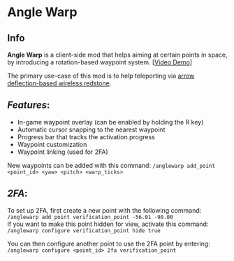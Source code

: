 # Angle Warp

## Info

**Angle Warp** is a client-side mod that helps aiming at certain points in space, by introducing a rotation-based waypoint system. [[Video Demo](https://www.youtube.com/watch?v=TOV1VCN-nPs)]

The primary use-case of this mod is to help teleporting via [arrow deflection-based wireless redstone](https://www.youtube.com/watch?v=FnUE-ZaALLw).

## *Features*:
* In-game waypoint overlay (can be enabled by holding the R key)
* Automatic cursor snapping to the nearest waypoint
* Progress bar that tracks the activation progress
* Waypoint customization
* Waypoint linking (used for 2FA)


New waypoints can be added with this command:
```/anglewarp add_point <point_id> <yaw> <pitch> <warp_ticks>```<br>


## *2FA*:
To set up 2FA, first create a new point with the following command: ```/anglewarp add_point verification_point -56.01 -90.00```<br>
If you want to make this point hidden for view, activate this command: ```/anglewarp configure verification_point hide true```

You can then configure another point to use the 2FA point by entering:
```/anglewarp configure <point_id> 2fa verification_point```

